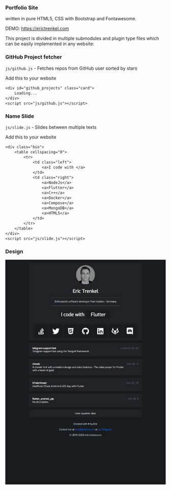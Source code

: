 ### Portfolio Site

written in pure HTML5, CSS with Bootstrap and Fontawesome.

DEMO: https://erictrenkel.com

This project is divided in multiple submodules and plugin type files which can be easily implemented in any website:

### GitHub Project fetcher

`js/github.js` - Fetches repos from GitHub user sorted by stars

Add this to your website

    <div id="github_projects" class="card">
        Loading...
    </div>
    <script src="js/github.js"></script>

### Name Slide

`js/slide.js` - Slides between multiple texts

Add this to your website

    <div class="bio">
        <table cellspacing="0">
            <tr>
                <td class="left">
                    <a>I code with </a>
                </td>
                <td class="right">
                    <a>NodeJs</a>
                    <a>Flutter</a>
                    <a>C++</a>
                    <a>Docker</a>
                    <a>Compose</a>
                    <a>MongoDB</a>
                    <a>HTML5</a>
                </td>
            </tr>
        </table>
    </div>
    <script src="js/slide.js"></script>

### Design

<img src="https://raw.githubusercontent.com/bostrot/portfolio/master/img/erictrenkel.com.png" />